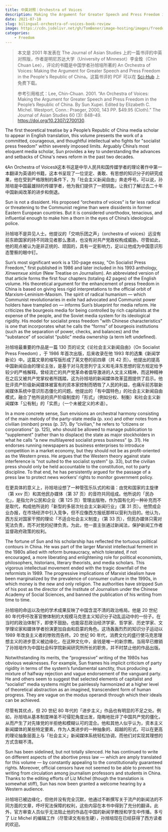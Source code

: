 ```yaml
---
title: 中英对照｜Orchestra of Voices
description: Making the Argument for Greater Speech and Press Freedom in the People’s Republic of China
date: 2021-07-10
slug: bilingual-orchestra-of-voices-book-review
image: https://cdn.jsdelivr.net/gh/TomBener/image-hosting/images/freedom-of-speech-cover.jpg
categories:
    - Freedom
---
```


> 本文是 2001 年发表在 The Journal of Asian Studies 上的一篇书评的中英对照版，作者是明尼苏达大学（University of Minnesot）李金銓（Chin Chuan Lee），评论的书籍是中国学者孙旭培所著的 An Orchestra of Voices: Making the Argument for Greater Speech and Press Freedom in the People's Republic of China。这篇书评的 PDF 可以在 [Sci-Hub](https://sci-hub.se/10.2307/2700130) 上免费下载。
> 
> 参考引用格式：Lee, Chin-Chuan. 2001. “An Orchestra of Voices: Making the Argument for Greater Speech and Press Freedom in the People’s Republic of China. By Sun Xupei. Edited by Elizabeth C. Michel. Westport, Conn.: Praeger, 2000, 143 PP. $49.95 (Cloth).” The Journal of Asian Studies 60 (3): 848–49. https://doi.org/10.2307/2700130.

The first theoretical treatise by a People’s Republic of China media scholar to appear in English translation, this volume presents the work of a committed, courageous, and thoughtful intellectual who fights for "socialist press freedom" within severely imposed limits. Arguably China’s most eloquent media scholar, Sun provides a key to understanding the advances and setbacks of China's news reform in the past two decades.

《An Orchestra of Voices》这本书这是中华人民共和国传媒学者的理论著作中第一本翻译为英语的书籍，这本书呈现了一位坚定、勇敢、有思想的知识分子的研究成果，他在受到严格限制的条件下，为「社会主义新闻自由」奔走呼号。可以说，孙旭培是中国最雄辩的传媒学者，他为我们提供了一把钥匙，让我们了解过去二十年中国新闻改革的进步和倒退。

Sun is not a dissident. His proposed “orchestra of voices” is far less radical or threatening to the Communist regime than were dissidents in former Eastern European countries. But it is considered unorthodox, tenacious, and influential enough to make him a thorn in the eyes of China’s ideological police.

孙旭培不是异见人士。他提议的「交响乐团之声」（orchestra of voices）远没有前东欧国家的持不同政见者那么激进，也没有对共产党政权构成威胁。尽管如此，他的观点被认为是非正统的、顽固的，具有一定影响力，足以让他成为中国意识形态警察的眼中钉。

Sun’s most significant work is a 130-page essay, "On Socialist Press Freedom," first published in 1986 and later included in his 1993 anthology, *Xinwenxue xinlun* (New Treatise on Journalism). An abbreviated version of that article forms the first four chapters (totaling 42 pages) of the English volume. His theoretical argument for the enhancement of press freedom in China is based on giving less rigid interpretations to the official orbit of Marxism-Leninism-Maoism. The spirit of radical humanism — which Communist revolutionaries in exile had advocated and Communist power holders have trampled on — informs Sun’s blueprint for media reform. He criticizes the bourgeois media for being controlled by rich capitalists at the expense of the people, and the Soviet media system for its ideological rigidity. His model for socialist press freedom "with Chinese characteristics" is one that incorporates what he calls the “forms” of bourgeois institutions (such as the separation of power, checks, and balances) and the “substance” of socialist “public” media ownership (a term left undefined).

孙旭培最重要的作品是一篇 130 页的论文《论社会主义新闻自由》（On Socialist Press Freedom) ，于 1986 年首次出版，后来收录在他 1993 年的选集《新闻学新论》中。这篇文章的缩写版形成了英文卷的前四章（共 42 页）。他提出的提高中国新闻自由的理论主张，是基于对马克思列宁主义和毛泽东思想的官方规定给予较少的严格解释。曾经流亡的共产党革命者倡导激进的人文主义精神，而这种精神在之后又被共产党掌权者所践踏，这为孙旭培的新闻媒体改革蓝图提供了启示。他批评资产阶级新闻媒体被富有的资本家控制而牺牲了人民的利益，也痛斥前苏联新闻媒体系统中意识形态僵化的问题。他提出的「有中国特色」的社会主义新闻自由模式，融合了他所说的资产阶级制度的「形式」（例如分权、制衡）和社会主义新闻媒体「公有制」的「实质」（一个未被定义的术语）。

In a more concrete sense, Sun envisions an orchestral harmony consisting of the main melody of the party-state media (p. xxv) and other notes from a civilian (*minban*) press (p. 37). By “civilian,” he refers to “citizens or corporations” (p. 125), who should be allowed to manage publication to “supplement” (rather than to displace) the state as major stockholders in what he calls “a new multilayered socialist press business” (p. 31). He endorses running newspapers as business enterprises to introduce competition in a market economy, but they should not be as profit-oriented as the Western press. He argues that the Western theory against state interference is “not suited to the socialist system” (p. 33), but the civilian press should only be held accountable to the constitution, not to party discipline. To that end, he has persistently argued for the passage of a press law to protect news workers’ rights to monitor government policy.

在更具体的意义上，孙旭培设想了一种管弦乐队式的和谐：由党和国家的主旋律（第 xxv 页）和其他民办媒体（第 37 页）的音符共同组成。他所说的「民办化」，是指允许公民和企业（第 125 页）管理出版物，作为国有化的一种补充而不是取代，构成他所说的「新型的多层次社会主义新闻行业」（第 31 页）。他赞成企业办报，在市场经济中引入竞争，但不应像西方报纸那样以营利为目的。他认为，西方反对国家干预的理论「不适合社会主义制度」（第 33 页），但民办媒体只需对宪法负责，而不对党的纪律负责。为此，他一直主张通过新闻法，保护新闻工作者监督政府政策的权利。

The fortune of Sun and his scholarship has reflected the tortuous political contours in China. He was part of the larger Marxist intellectual ferment in the 1980s allied with reform bureaucracy, which tolerated, if not encouraged, a more liberating and enlightening role for political economists, philosophers, historians, literary theorists, and media scholars. This vigorous intellectual movement ended with the tragic downfall of the reformists in 1989. The progressive implications of Marxist idealism have been marginalized by the prevalence of consumer culture in the 1990s, in which money is the new and only religion. The authorities have stripped Sun of his post as the director of the Institute of Journalism under the Chinese Academy of Social Sciences, and banned the publication of his writing from time to time.

孙旭培的命运以及他的学术成果反映了中国含混不清的政治格局。他是 20 世纪 80 年代呼吁改革官僚体制的大规模马克思主义知识分子动乱运动中的一份子。在当时的政治体制下，即使不鼓励，也能容忍政治经济学家、哲学家、历史学家、文学理论家和媒体学者扮演更加自由和启蒙的角色。这场轰轰烈烈的知识分子运动以 1989 年改良主义者的惨败而告终。20 世纪 90 年代，消费文化的盛行使马克思理想主义的进步意义被边缘化，在这种文化中，金钱是唯一的新宗教。当局早已撤销了孙旭培作为中国社会科学院新闻研究所所长的职务，并不时禁止他的作品出版。

Notwithstanding its merits, the “progressive” writing of the 1980s has obvious weaknesses. For example, Sun frames his implicit criticism of party rigidity in terms of the system’s fundamental sanctity, thus producing a mixture of halfway rejection and vague endorsement of the vanguard party. He and others seem to suggest that selected elements of capitalist and “socialist” media systems might be painlessly harmonized at a higher level of theoretical abstraction as an imagined, transcendent form of human progress. They are vague on the modus operandi through which their ideals can be achieved.

尽管有其优点，但 20 世纪 80 年代的「进步主义」作品也有明显的不足之处。例如，孙旭培从基本制度神圣不可侵犯角度出发，隐晦地批评了中国共产党的僵化，从而产生了对先锋党的半拒绝和模糊认可的混合。他和其他人似乎认为，资本主义新闻媒体的某些特定要素，作为人类进步的一种抽象的、超越的形式，可以在更高的理论抽象层面上与「社会主义」新闻媒体系统轻松协调，而他们对实现其理想的方式含糊不清。

Sun has been sidelined, but not totally silenced. He has continued to write on different aspects of the abortive press law — which are amply translated for this volume — by constantly appealing to the constitutionally guaranteed rights. Moreover, official censors have not seemed to be able to prevent his writing from circulation among journalism professors and students in China. Thanks to the editing efforts of Liz Michel (though the translation is somewhat stiff), Sun has now been granted a welcome hearing by a Western audience.

孙旭培已被边缘化，但他并没有完全沉默，他通过不断撰写关于流产的新闻法的不同方面的文章，呼吁宪法保障的权利，这些内容在本书中得到了充分的翻译。此外，官方审查人员似乎无法阻止他的作品在中国的新闻学教授和学生中传播。多亏了 Liz Michel 的编辑工作（尽管译文有些生硬），孙旭培现在已经获得了西方读者的欢迎。
